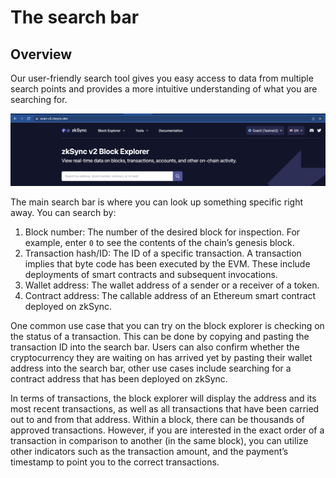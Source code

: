 # The search bar

<TocHeader />
<TOC class="table-of-contents" :include-level="[2,3]" />

## Overview

Our user-friendly search tool gives you easy access to data from multiple search points and provides a more intuitive understanding of what you are searching for.

![Search Bar!](../../../assets/images/search-bar.png "search bar")

The main search bar is where you can look up something specific right away. You can search by:
‍

1. Block number: The number of the desired block for inspection. For example, enter `0` to see the contents of the chain’s genesis block.
2. Transaction hash/ID: The ID of a specific transaction. A transaction implies that byte code has been executed by the EVM. These include deployments of smart contracts and subsequent invocations.
3. Wallet address: The wallet address of a sender or a receiver of a token.
4. Contract address: The callable address of an Ethereum smart contract deployed on zkSync.

One common use case that you can try on the block explorer is checking on the status of a transaction. This can be done by copying and pasting the transaction ID into the search bar. Users can also confirm whether the cryptocurrency they are waiting on has arrived yet by pasting their wallet address into the search bar, other use cases include searching for a contract address that has been deployed on zkSync.

In terms of transactions, the block explorer will display the address and its most recent transactions, as well as all transactions that have been carried out to and from that address. Within a block, there can be thousands of approved transactions. However, if you are interested in the exact order of a transaction in comparison to another (in the same block), you can utilize other indicators such as the transaction amount, and the payment’s timestamp to point you to the correct transactions.
